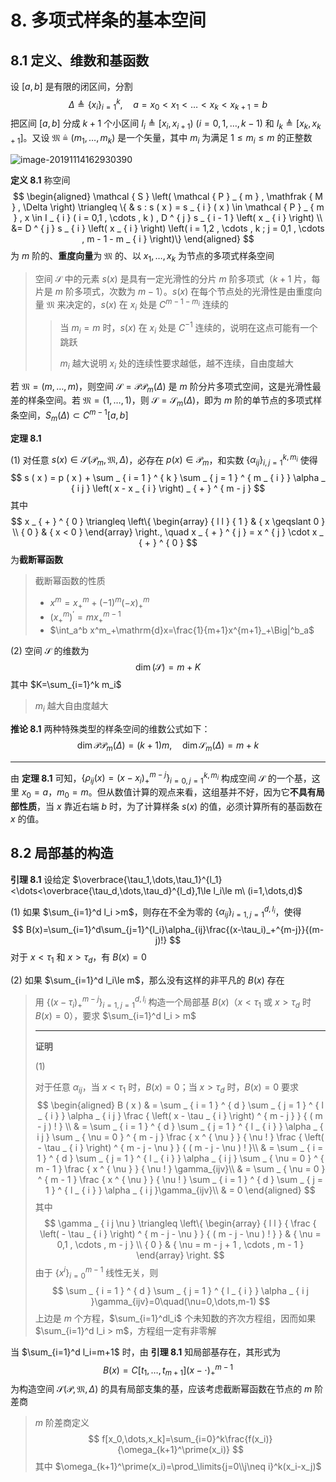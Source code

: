 # 8. 多项式样条的基本空间

## 8.1 定义、维数和基函数

设 $[a,b]$ 是有限的闭区间，分割
$$
\Delta\triangleq\{x_i\}_{i=1}^k,\quad a=x_0<x_1<\dots<x_{k}<x_{k+1}=b
$$
把区间 $[a,b]$ 分成 $k+1$ 个小区间 $I_i\triangleq [x_i,x_{i+1})\ (i=0,1,\dots,k-1)$ 和 $I_k\triangleq[x_k,x_{k+1}]$。又设 $\mathfrak{M}\triangleq (m_1,\dots,m_k)$ 是一个矢量，其中 $m_i$ 为满足 $1\le m_i \le m$ 的正整数

![image-20191114162930390](assets/image-20191114162930390.jpg)

**定义 8.1** 称空间
$$
\begin{aligned}
\mathcal { S } \left( \mathcal { P } _ { m } , \mathfrak { M } , \Delta \right) \triangleq \{ & s : s ( x ) = s _ { i } ( x ) \in \mathcal { P } _ { m } , x \in I _ { i } ( i = 0,1 , \cdots , k ) , D ^ { j } s _ { i - 1 } \left( x _ { i } \right) \\
&= D ^ { j } s _ { i } \left( x _ { i } \right) \left( i = 1,2 , \cdots , k ; j = 0,1 , \cdots , m - 1 - m _ { i } \right)\}
\end{aligned}
$$
为 $m$ 阶的、**重度向量**为 $\mathfrak{M}$ 的、以 $x_1,\dots,x_k$ 为节点的多项式样条空间

> 空间 $\mathcal{S}$ 中的元素 $s(x)$ 是具有一定光滑性的分片 $m$ 阶多项式（$k+1$ 片，每片是 $m$ 阶多项式，次数为 $m-1$）。$s(x)$ 在每个节点处的光滑性是由重度向量 $\mathfrak{M}$ 来决定的，$s(x)$ 在 $x_i$ 处是 $C^{m-1-m_i}$ 连续的
>
> > 当 $m_i=m$ 时，$s(x)$ 在 $x_i$ 处是 $C^{-1}$ 连续的，说明在这点可能有一个跳跃
> >
> > $m_i$ 越大说明 $x_i$ 处的连续性要求越低，越不连续，自由度越大

若 $\mathfrak{M}=(m,\dots,m)$，则空间 $\mathcal{S}=\mathcal{P}\mathcal{P}_m(\Delta)$ 是 $m$ 阶分片多项式空间，这是光滑性最差的样条空间。若 $\mathfrak{M}=(1,\dots,1)$，则 $\mathcal{S}=\mathcal{S}_m(\Delta)$，即为 $m$ 阶的单节点的多项式样条空间，$S_m(\Delta)\subset C^{m-1}[a,b]$ 

**定理 8.1** 

(1) 对任意 $s(x)\in \mathcal{S}(\mathcal{P}_m,\mathfrak{M},\Delta)$，必存在 $p(x)\in \mathcal{P}_m$，和实数 $\{\alpha_{ij}\}_{i,j=1}^{k,m_i}$ 使得
$$
s ( x ) = p ( x ) + \sum _ { i = 1 } ^ { k } \sum _ { j = 1 } ^ { m _ { i } } \alpha _ { i j } \left( x - x _ { i } \right) _ { + } ^ { m - j }
$$
其中
$$
x _ { + } ^ { 0 } \triangleq \left\{ \begin{array} { l l }
{ 1 } & { x \geqslant 0  } \\
{ 0 } & { x < 0 } \end{array} \right., \quad x _ { + } ^ { j } = x ^ { j } \cdot x _ { + } ^ { 0 }
$$
为**截断幂函数** 

> 截断幂函数的性质
>
> - $x^m=x^m_++(-1)^m(-x)^m_+$ 
> - $(x^m_+)^\prime=mx^{m-1}_+$ 
> - $\int_a^b x^m_+\mathrm{d}x=\frac{1}{m+1}x^{m+1}_+\Big|^b_a$ 

(2) 空间 $\mathcal{S}$ 的维数为
$$
\dim(\mathcal{S})=m+K
$$
其中 $K=\sum_{i=1}^k m_i$ 

> $m_i$ 越大自由度越大

**推论 8.1** 两种特殊类型的样条空间的维数公式如下：
$$
\operatorname { dim } \mathcal { P } \mathcal { P } _ { m } ( \Delta ) = ( k + 1 ) m , \quad \operatorname { dim } \mathcal { S } _ { m } ( \Delta ) = m + k
$$

---

由 **定理 8.1** 可知，$\left\{\rho_{ij}(x)=(x-x_i)_+^{m-j}\right\}_{i=0,j=1}^{k,m_i}$ 构成空间 $\mathcal{S}$ 的一个基，这里 $x_0=a$，$m_0=m$。但从数值计算的观点来看，这组基并不好，因为它**不具有局部性质**，当 $x$ 靠近右端 $b$ 时，为了计算样条 $s(x)$ 的值，必须计算所有的基函数在 $x$ 的值。

## 8.2 局部基的构造

**引理 8.1** 设给定 $\overbrace{\tau_1,\dots,\tau_1}^{l_1}<\dots<\overbrace{\tau_d,\dots,\tau_d}^{l_d},1\le l_i\le m\ (i=1,\dots,d)$ 

(1) 如果 $\sum_{i=1}^d l_i >m$，则存在不全为零的 $\{\alpha_{ij}\}_{i=1,j=1}^{d,l_i}$，使得
$$
B(x)=\sum_{i=1}^d\sum_{j=1}^{l_i}\alpha_{ij}\frac{(x-\tau_i)_+^{m-j}}{(m-j)!}
$$
对于 $x<\tau_1$ 和 $x>\tau_d$，有 $B(x)=0$ 

(2) 如果 $\sum_{i=1}^d l_i\le m$，那么没有这样的非平凡的 $B(x)$ 存在

> 用 $\{(x-\tau_i)_+^{m-j}\}_{i=1,j=1}^{d,l_i}$ 构造一个局部基 $B(x)$（$x<\tau_1$ 或 $x>\tau_d$ 时 $B(x)=0$），要求 $\sum_{i=1}^d l_i > m$ 
>
> ---
>
> **证明** 
>
> (1)
>
> 对于任意 $\alpha_{ij}$，当 $x<\tau_1$ 时，$B(x)=0$；当 $x>\tau_d$ 时，$B(x)=0$ 要求
> $$
> \begin{aligned}
> B ( x ) & = \sum _ { i = 1 } ^ { d } \sum _ { j = 1 } ^ { l _ { i } } \alpha _ { i j } \frac { \left( x - \tau _ { i } \right) ^ { m - j } } { ( m - j ) ! } \\
> & = \sum _ { i = 1 } ^ { d } \sum _ { j = 1 } ^ { l _ { i } } \alpha _ { i j } \sum _ { \nu = 0 } ^ { m - j } \frac { x ^ { \nu } } { \nu ! } \frac { \left( - \tau _ { i } \right) ^ { m - j - \nu } } { ( m - j - \nu ) ! }\\
> & = \sum _ { i = 1 } ^ { d } \sum _ { j = 1 } ^ { l _ { i } } \alpha _ { i j } \sum _ { \nu = 0 } ^ { m - 1 } \frac { x ^ { \nu } } { \nu ! } \gamma_{ijv}\\
> & = \sum _ { \nu = 0 } ^ { m - 1 } \frac { x ^ { \nu } } { \nu ! } \sum _ { i = 1 } ^ { d } \sum _ { j = 1 } ^ { l _ { i } } \alpha _ { i j }\gamma_{ijv}\\
> & = 0
> \end{aligned}
> $$
> 其中
> $$
> \gamma _ { i j \nu } \triangleq \left\{ \begin{array} { l l } { \frac { \left( - \tau _ { i } \right) ^ { m - j - \nu } } { ( m - j - \nu ) ! } } & { \nu = 0,1 , \cdots , m - j } \\ { 0 } & { \nu = m - j + 1 , \cdots , m - 1 } \end{array} \right.
> $$
> 由于 $\{x^{i}\}_{i=0}^{m-1}$ 线性无关，则
> $$
> \sum _ { i = 1 } ^ { d } \sum _ { j = 1 } ^ { l _ { i } } \alpha _ { i j }\gamma_{ijv}=0\quad(\nu=0,\dots,m-1)
> $$
> 上边是 $m$ 个方程，$\sum_{i=1}^dl_i$ 个未知数的齐次方程组，因而如果 $\sum_{i=1}^d l_i > m$，方程组一定有非零解

当 $\sum_{i=1}^d l_i=m+1$ 时，由 **引理 8.1** 知局部基存在，其形式为
$$
B(x)=C[t_1,\dots,t_{m+1}](x-\cdot)_+^{m-1}
$$
为构造空间 $\mathcal{S}(\mathcal{P},\mathfrak{M},\Delta)$ 的具有局部支集的基，应该考虑截断幂函数在节点的 $m$ 阶差商

> $m$ 阶差商定义
> $$
> f[x_0,\dots,x_k]=\sum_{i=0}^k\frac{f(x_i)}{\omega_{k+1}^\prime(x_i)}
> $$
> 其中 $\omega_{k+1}^\prime(x_i)=\prod_\limits{j=0\\j\neq i}^k(x_i-x_j)$ 

